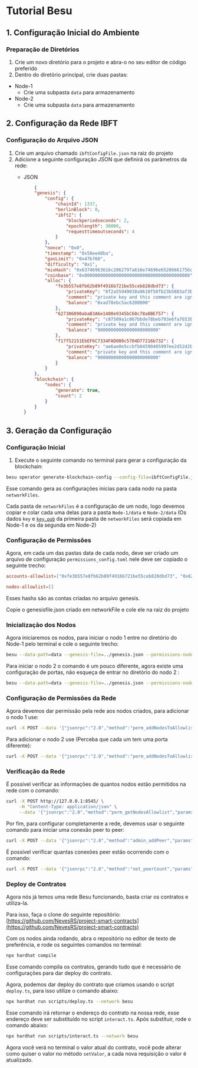 # Tutorial Besu

## 1. Configuração Inicial do Ambiente

### Preparação de Diretórios

1. Crie um novo diretório para o projeto e abra-o no seu editor de código preferido
2. Dentro do diretório principal, crie duas pastas:
- Node-1
    - Crie uma subpasta `data` para armazenamento
- Node-2
    - Crie uma subpasta `data` para armazenamento

## 2. Configuração da Rede IBFT

### Configuração do Arquivo JSON

1. Crie um arquivo chamado `ibftConfigFile.json` na raiz do projeto
2. Adicione a seguinte configuração JSON que definirá os parâmetros da rede:
    - JSON
        
        ```json
            {
            "genesis": {
                "config": {
                    "chainId": 1337,
                    "berlinBlock": 0,
                    "ibft2": {
                        "blockperiodseconds": 2,
                        "epochlength": 30000,
                        "requesttimeoutseconds": 4
                    }
                },
                "nonce": "0x0",
                "timestamp": "0x58ee40ba",
                "gasLimit": "0x47b760",
                "difficulty": "0x1",
                "mixHash": "0x63746963616c2062797a616e74696e65206661756c7420746f6c6572616e6365",
                "coinbase": "0x0000000000000000000000000000000000000000",
                "alloc": {
                    "fe3b557e8fb62b89f4916b721be55ceb828dbd73": {
                        "privateKey": "8f2a55949038a9610f50fb23b5883af3b4ecb3c3bb792cbcefbd1542c692be63",
                        "comment": "private key and this comment are ignored.  In a real chain, the private key should NOT be stored",
                        "balance": "0xad78ebc5ac6200000"
                    },
                    "627306090abaB3A6e1400e9345bC60c78a8BEf57": {
                        "privateKey": "c87509a1c067bbde78beb793e6fa76530b6382a4c0241e5e4a9ec0a0f44dc0d3",
                        "comment": "private key and this comment are ignored.  In a real chain, the private key should NOT be stored",
                        "balance": "90000000000000000000000"
                    },
                    "f17f52151EbEF6C7334FAD080c5704D77216b732": {
                        "privateKey": "ae6ae8e5ccbfb04590405997ee2d52d2b330726137b875053c36d94e974d162f",
                        "comment": "private key and this comment are ignored.  In a real chain, the private key should NOT be stored",
                        "balance": "90000000000000000000000"
                    }
                }
            },
            "blockchain": {
                "nodes": {
                    "generate": true,
                    "count": 2
                }
            }
        }
        ```
        

## 3. Geração da Configuração

### Configuração Inicial

1. Execute o seguinte comando no terminal para gerar a configuração da blockchain:

```bash
besu operator generate-blockchain-config --config-file=ibftConfigFile.json --to=networkFiles --private-key-file-name=key
```

Esse comando gera as configurações inicias para cada nodo na pasta `networkFiles`.

Cada pasta de `networkFiles` é a configuração de um nodo, logo devemos copiar e colar cada uma delas para a pasta `Node-1/data` e `Node-2/data` (Os dados `key` e [`key.pub`](http://key.pub) da primeira pasta de `networkFiles` será copiada em Node-1 e os da segunda em Node-2)

### Configuração de Permissões

Agora, em cada um das pastas data de cada nodo, deve ser criado um arquivo de configuração `permissions_config.toml` nele deve ser copiado o seguinte trecho:

```toml
accounts-allowlist=["0xfe3b557e8fb62b89f4916b721be55ceb828dbd73", "0x627306090abaB3A6e1400e9345bC60c78a8BEf57"]

nodes-allowlist=[]
```

Esses hashs são as contas criadas no arquivo genesis.

Copie o genesisfile.json criado em networkFile e cole ele na raiz do projeto

### Inicialização dos Nodos

Agora iniciaremos os nodos, para iniciar o nodo 1 entre no diretório do Node-1 pelo terminal e cole o seguinte trecho:

```bash
besu --data-path=data --genesis-file=../genesis.json --permissions-nodes-config-file-enabled --permissions-accounts-config-file-enabled --rpc-http-enabled --rpc-http-api=ADMIN,ETH,NET,PERM,IBFT --host-allowlist="*" --rpc-http-cors-origins="*" --profile=ENTERPRISE
```

Para iniciar o nodo 2 o comando é um pouco diferente, agora existe uma configuração de portas, não esqueça de entrar no diretório do nodo 2 :

```bash
besu --data-path=data --genesis-file=../genesis.json --permissions-nodes-config-file-enabled --permissions-accounts-config-file-enabled --rpc-http-enabled --rpc-http-api=ADMIN,ETH,NET,PERM,IBFT --host-allowlist="*<i>" --rpc-http-cors-origins="*</i>" --p2p-port=30304 --rpc-http-port=8546 --profile=ENTERPRISE
```

### Configuração de Permissões da Rede

Agora devemos dar permissão pela rede aos nodos criados, para adicionar o nodo 1 use:

```bash
curl -X POST --data '{"jsonrpc":"2.0","method":"perm_addNodesToAllowlist","params":[["<EnodeNode1>","<EnodeNode2>"]], "id":1}' http://127.0.0.1:8545/ -H "Content-Type: application/json"
```

Para adicionar o nodo 2 use (Perceba que cada um tem uma porta diferente):

```bash
curl -X POST --data '{"jsonrpc":"2.0","method":"perm_addNodesToAllowlist","params":[["<EnodeNode1>","<EnodeNode2>"]], "id":1}' http://127.0.0.1:8546
```

### Verificação da Rede

É possível verificar as informações de quantos nodos estão permitidos na rede com o comando:

```bash
curl -X POST http://127.0.0.1:8545/ \
     -H "Content-Type: application/json" \
     --data '{"jsonrpc":"2.0","method":"perm_getNodesAllowlist","params":[],"id":1}'
```

Por fim, para configurar completamente a rede, devemos usar o seguinte comando para iniciar uma conexão peer to peer:

```bash
curl -X POST --data '{"jsonrpc":"2.0","method":"admin_addPeer","params":["<EnodeNode1>"],"id":1}' http://127.0.0.1:8546
```

É possível verificar quantas conexões peer estão ocorrendo com o comando:

```bash
curl -X POST --data '{"jsonrpc":"2.0","method":"net_peerCount","params":[],"id":1}' localhost:8545/ -H "Content-Type: application/json"
```

### Deploy de Contratos

Agora nós já temos uma rede Besu funcionando, basta criar os contratos e utiliza-la.

Para isso, faça o clone do seguinte repositório: [https://github.com/NevesRS/project-smart-contracts](https://github.com/NevesRS/project-smart-contracts)

Com os nodos ainda rodando, abra o repositório no editor de texto de preferência, e rode os seguintes comandos no terminal:

```bash
npx hardhat compile
```

Esse comando compila os contratos, gerando tudo que é necessário de configurações para dar deploy do contrato.

Agora, podemos dar deploy do contrato que criamos usando o script `deploy.ts`, para isso utilize o comando abaixo:

```bash
npx hardhat run scripts/deploy.ts --network besu
```

Esse comando irá retornar o endereço do contrato na nossa rede, esse endereço deve ser substituído no script `interact.ts`. Após substituir, rode o comando abaixo:

```bash
npx hardhat run scripts/interact.ts --network besu
```

Agora você verá no terminal o valor atual do contrato, você pode alterar como quiser o valor no método `setValor`, a cada nova requisição o valor é atualizado.

